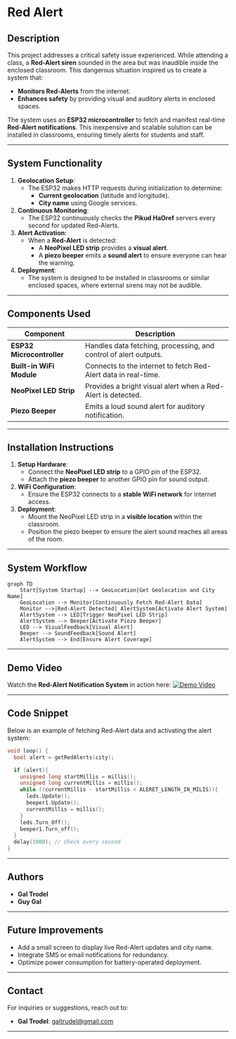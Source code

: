 # Red Alert

## Description

This project addresses a critical safety issue experienced. While attending a class, a **Red-Alert siren** sounded in the area but was inaudible inside the enclosed classroom. This dangerous situation inspired us to create a system that:

- **Monitors Red-Alerts** from the internet.
- **Enhances safety** by providing visual and auditory alerts in enclosed spaces.

The system uses an **ESP32 microcontroller** to fetch and manifest real-time **Red-Alert notifications**. This inexpensive and scalable solution can be installed in classrooms, ensuring timely alerts for students and staff.

---

## System Functionality

1. **Geolocation Setup**:
   - The ESP32 makes HTTP requests during initialization to determine:
     - **Current geolocation** (latitude and longitude).
     - **City name** using Google services.
2. **Continuous Monitoring**:
   - The ESP32 continuously checks the **Pikud HaOref** servers every second for updated Red-Alerts.
3. **Alert Activation**:
   - When a **Red-Alert** is detected:
     - A **NeoPixel LED strip** provides a **visual alert**.
     - A **piezo beeper** emits a **sound alert** to ensure everyone can hear the warning.
4. **Deployment**:
   - The system is designed to be installed in classrooms or similar enclosed spaces, where external sirens may not be audible.

---

## Components Used

| Component                 | Description                                                      |
| ------------------------- | ---------------------------------------------------------------- |
| **ESP32 Microcontroller** | Handles data fetching, processing, and control of alert outputs. |
| **Built-in WiFi Module**  | Connects to the internet to fetch Red-Alert data in real-time.   |
| **NeoPixel LED Strip**    | Provides a bright visual alert when a Red-Alert is detected.     |
| **Piezo Beeper**          | Emits a loud sound alert for auditory notification.              |

---

## Installation Instructions

1. **Setup Hardware**:
   - Connect the **NeoPixel LED strip** to a GPIO pin of the ESP32.
   - Attach the **piezo beeper** to another GPIO pin for sound output.
2. **WiFi Configuration**:
   - Ensure the ESP32 connects to a **stable WiFi network** for internet access.
3. **Deployment**:
   - Mount the NeoPixel LED strip in a **visible location** within the classroom.
   - Position the piezo beeper to ensure the alert sound reaches all areas of the room.

---

## System Workflow

```mermaid
graph TD
    Start[System Startup] --> GeoLocation[Get Geolocation and City Name]
    GeoLocation --> Monitor[Continuously Fetch Red-Alert Data]
    Monitor -->|Red-Alert Detected| AlertSystem[Activate Alert System]
    AlertSystem --> LED[Trigger NeoPixel LED Strip]
    AlertSystem --> Beeper[Activate Piezo Beeper]
    LED --> VisualFeedback[Visual Alert]
    Beeper --> SoundFeedback[Sound Alert]
    AlertSystem --> End[Ensure Alert Coverage]
```

---

## Demo Video

Watch the **Red-Alert Notification System** in action here:
[![Demo Video](https://img.youtube.com/vi/FwuBgovJwmo/0.jpg)](https://youtu.be/FwuBgovJwmo)

---

## Code Snippet

Below is an example of fetching Red-Alert data and activating the alert system:

```cpp
void loop() {
  bool alert = getRedAlerts(city);

  if (alert){
    unsigned long startMillis = millis();
    unsigned long currentMillis = millis();
    while ((currentMillis - startMillis < ALERET_LENGTH_IN_MILIS)){
      leds.Update();
      beeper1.Update();
      currentMillis = millis();
    }
    leds.Turn_Off();
    beeper1.Turn_off();
  }
  delay(1000); // Check every second
}
```

---

## Authors

- **Gal Trodel**
- **Guy Gal**

---

## Future Improvements

- Add a small screen to display live Red-Alert updates and city name.
- Integrate SMS or email notifications for redundancy.
- Optimize power consumption for battery-operated deployment.

---

## Contact

For inquiries or suggestions, reach out to:

- **Gal Trodel**: galtrudel@gmail.com

---
